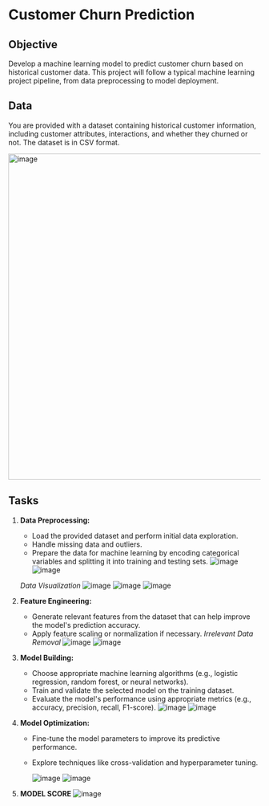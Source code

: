 # Customer Churn Prediction

## Objective

Develop a machine learning model to predict customer churn based on historical customer data. This project will follow a typical machine learning project pipeline, from data preprocessing to model deployment.

## Data

You are provided with a dataset containing historical customer information, including customer attributes, interactions, and whether they churned or not. The dataset is in CSV format.

<img width="650" alt="image" src="https://github.com/Akarsh-1503/Customer_Churn_Prediction/assets/103405266/404f2c92-b291-4e30-844f-237ad424079c">


## Tasks

1. **Data Preprocessing:**
   - Load the provided dataset and perform initial data exploration.
   - Handle missing data and outliers.
   - Prepare the data for machine learning by encoding categorical variables and splitting it into training and testing sets.
     ![image](https://github.com/Akarsh-1503/Customer_Churn_Prediction/assets/103405266/fa5f9c8d-b91a-4b6d-8197-c7dd9a3b57ac)
     ![image](https://github.com/Akarsh-1503/Customer_Churn_Prediction/assets/103405266/466b9efe-b3b3-4c38-9e29-af6dfa809662)

   *Data Visualization* 
     ![image](https://github.com/Akarsh-1503/Customer_Churn_Prediction/assets/103405266/5343eb66-6f00-4025-8e16-02e262e3e386)
     ![image](https://github.com/Akarsh-1503/Customer_Churn_Prediction/assets/103405266/2d9e2b7d-9016-4e91-913b-440930e13971)
     ![image](https://github.com/Akarsh-1503/Customer_Churn_Prediction/assets/103405266/f843918d-8ef1-44c4-90d5-8138021d55ff)





3. **Feature Engineering:**
   - Generate relevant features from the dataset that can help improve the model's prediction accuracy.
   - Apply feature scaling or normalization if necessary.
     *Irrelevant Data Removal*
     ![image](https://github.com/Akarsh-1503/Customer_Churn_Prediction/assets/103405266/1c2d9eb3-6bdb-4e2b-8394-bf8c83bc4cbb)
     ![image](https://github.com/Akarsh-1503/Customer_Churn_Prediction/assets/103405266/f48dd8ff-84e4-4b89-a0bc-94299daad095)




4. **Model Building:**
   - Choose appropriate machine learning algorithms (e.g., logistic regression, random forest, or neural networks).
   - Train and validate the selected model on the training dataset.
   - Evaluate the model's performance using appropriate metrics (e.g., accuracy, precision, recall, F1-score).
     ![image](https://github.com/Akarsh-1503/Customer_Churn_Prediction/assets/103405266/c24621df-de32-4c7f-96ce-8d50ccb795de)
     ![image](https://github.com/Akarsh-1503/Customer_Churn_Prediction/assets/103405266/ea9c0336-bd70-4ec0-af9e-f3254ff8bf5e)


5. **Model Optimization:**
   - Fine-tune the model parameters to improve its predictive performance.
   - Explore techniques like cross-validation and hyperparameter tuning.
  
     ![image](https://github.com/Akarsh-1503/Customer_Churn_Prediction/assets/103405266/a76acc3d-888d-477c-ab71-4fbe81148f60)
     ![image](https://github.com/Akarsh-1503/Customer_Churn_Prediction/assets/103405266/08fe61ac-7620-4c59-a41c-9423d91ffaf8)

6. **MODEL SCORE**
   ![image](https://github.com/Akarsh-1503/Customer_Churn_Prediction/assets/103405266/84b4ead7-91b4-4b59-85b5-bff3a7a80ad0)

